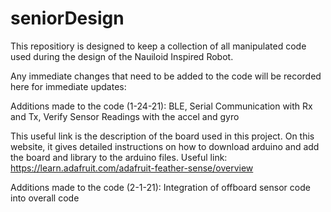 # seniorDesign

This repositiory is designed to keep a collection of all manipulated code used during the design of the Nauiloid Inspired Robot. 

Any immediate changes that need to be added to the code will be recorded here for immediate updates: 
 
Additions made to the code (1-24-21): BLE, Serial Communication with Rx and Tx, Verify Sensor Readings with the accel and gyro


This useful link is the description of the board used in this project. On this website, it gives detailed instructions on how to download arduino and add the board and library to the arduino files.
Useful link: https://learn.adafruit.com/adafruit-feather-sense/overview

Additions made to the code (2-1-21): Integration of offboard sensor code into overall code